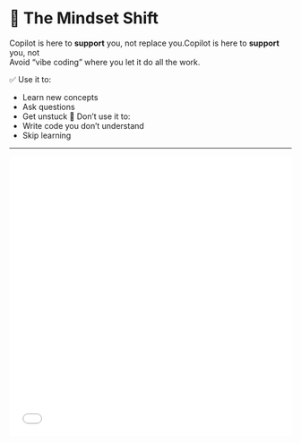 # 🧠 The Mindset Shift

Copilot is here to **support** you, not replace you.Copilot is here to **support** you, not  
Avoid “vibe coding” where you let it do all the work.

✅ Use it to:
- Learn new concepts
- Ask questions
- Get unstuck
🚫 Don’t use it to:
- Write code you don’t understand
- Skip learning

---

<iframe src="assets/5ways.html" width="100%" height="500" style="border:none;"></iframe>
